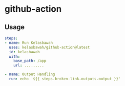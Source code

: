 # github-action

## Usage
```yaml
steps:
- name: Run Kelasbawah
  uses: kelasbawah/github-action@latest
  id: kelasbawah
  with:
    base_path: /app
    url: .........

- name: Output Handling
  run: echo '${{ steps.broken-link.outputs.output }}'
```
